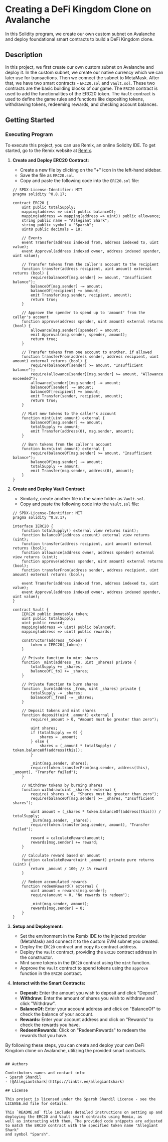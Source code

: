 # Creating a DeFi Kingdom Clone on Avalanche

In this Solidity program, we create our own custom subnet on Avalanche and deploy foundational smart contracts to build a DeFi Kingdom clone.

## Description

In this project, we first create our own custom subnet on Avalanche and deploy it. In the custom subnet, we create our native currency which 
we can later use for transactions. Then we connect the subnet to MetaMask. After that, we have two smart contracts - `ERC20.sol` and `Vault.sol`. 
These two contracts are the basic building blocks of our game. The `ERC20` contract is used to add the functionalities of the ERC20 token. The 
`Vault` contract is used to define the game rules and functions like depositing tokens, withdrawing tokens, redeeming rewards, and checking account 
balances.

## Getting Started

### Executing Program

To execute this project, you can use Remix, an online Solidity IDE. To get started, go to the Remix website at [Remix](https://remix.ethereum.org/).

1. **Create and Deploy ERC20 Contract:**

   - Create a new file by clicking on the "+" icon in the left-hand sidebar.
   - Save the file as `ERC20.sol`.
   - Copy and paste the following code into the `ERC20.sol` file:

   ```solidity
   // SPDX-License-Identifier: MIT
   pragma solidity ^0.8.17;

   contract ERC20 {
       uint public totalSupply;
       mapping(address => uint) public balanceOf;
       mapping(address => mapping(address => uint)) public allowance;
       string public name = "Allegiant Shark";
       string public symbol = "Sparsh";
       uint8 public decimals = 18;

       // Events
       event Transfer(address indexed from, address indexed to, uint value);
       event Approval(address indexed owner, address indexed spender, uint value);

       // Transfer tokens from the caller's account to the recipient
       function transfer(address recipient, uint amount) external returns (bool) {
           require(balanceOf[msg.sender] >= amount, "Insufficient balance");
           balanceOf[msg.sender] -= amount;
           balanceOf[recipient] += amount;
           emit Transfer(msg.sender, recipient, amount);
           return true;
       }

       // Approve the spender to spend up to 'amount' from the caller's account
       function approve(address spender, uint amount) external returns (bool) {
           allowance[msg.sender][spender] = amount;
           emit Approval(msg.sender, spender, amount);
           return true;
       }

       // Transfer tokens from one account to another, if allowed
       function transferFrom(address sender, address recipient, uint amount) external returns (bool) {
           require(balanceOf[sender] >= amount, "Insufficient balance");
           require(allowance[sender][msg.sender] >= amount, "Allowance exceeded");
           allowance[sender][msg.sender] -= amount;
           balanceOf[sender] -= amount;
           balanceOf[recipient] += amount;
           emit Transfer(sender, recipient, amount);
           return true;
       }

       // Mint new tokens to the caller's account
       function mint(uint amount) external {
           balanceOf[msg.sender] += amount;
           totalSupply += amount;
           emit Transfer(address(0), msg.sender, amount);
       }

       // Burn tokens from the caller's account
       function burn(uint amount) external {
           require(balanceOf[msg.sender] >= amount, "Insufficient balance");
           balanceOf[msg.sender] -= amount;
           totalSupply -= amount;
           emit Transfer(msg.sender, address(0), amount);
       }
   }
   ```

2. **Create and Deploy Vault Contract:**

   - Similarly, create another file in the same folder as `Vault.sol`.
   - Copy and paste the following code into the `Vault.sol` file:

   ```solidity
   // SPDX-License-Identifier: MIT
   pragma solidity ^0.8.17;

   interface IERC20 {
       function totalSupply() external view returns (uint);
       function balanceOf(address account) external view returns (uint);
       function transfer(address recipient, uint amount) external returns (bool);
       function allowance(address owner, address spender) external view returns (uint);
       function approve(address spender, uint amount) external returns (bool);
       function transferFrom(address sender, address recipient, uint amount) external returns (bool);

       event Transfer(address indexed from, address indexed to, uint value);
       event Approval(address indexed owner, address indexed spender, uint value);
   }

   contract Vault {
       IERC20 public immutable token;
       uint public totalSupply;
       uint public reward;
       mapping(address => uint) public balanceOf;
       mapping(address => uint) public rewards;

       constructor(address _token) {
           token = IERC20(_token);
       }

       // Private function to mint shares
       function _mint(address _to, uint _shares) private {
           totalSupply += _shares;
           balanceOf[_to] += _shares;
       }

       // Private function to burn shares
       function _burn(address _from, uint _shares) private {
           totalSupply -= _shares;
           balanceOf[_from] -= _shares;
       }

       // Deposit tokens and mint shares
       function deposit(uint _amount) external {
           require(_amount > 0, "Amount must be greater than zero");

           uint shares;
           if (totalSupply == 0) {
               shares = _amount;
           } else {
               shares = (_amount * totalSupply) / token.balanceOf(address(this));
           }

           _mint(msg.sender, shares);
           require(token.transferFrom(msg.sender, address(this), _amount), "Transfer failed");
       }

       // Withdraw tokens by burning shares
       function withdraw(uint _shares) external {
           require(_shares > 0, "Shares must be greater than zero");
           require(balanceOf[msg.sender] >= _shares, "Insufficient shares");

           uint amount = (_shares * token.balanceOf(address(this))) / totalSupply;
           _burn(msg.sender, _shares);
           require(token.transfer(msg.sender, amount), "Transfer failed");

           reward = calculateReward(amount);
           rewards[msg.sender] += reward;
       }

       // Calculate reward based on amount
       function calculateReward(uint _amount) private pure returns (uint) {
           return _amount / 100; // 1% reward
       }

       // Redeem accumulated rewards
       function redeemReward() external {
           uint amount = rewards[msg.sender];
           require(amount > 0, "No rewards to redeem");

           _mint(msg.sender, amount);
           rewards[msg.sender] = 0;
       }
   }
   ```

3. **Setup and Deployment:**

   - Set the environment in the Remix IDE to the injected provider (MetaMask) and connect it to the custom EVM subnet you created.
   - Deploy the `ERC20` contract and copy its contract address.
   - Deploy the `Vault` contract, providing the `ERC20` contract address in the constructor.
   - Mint some tokens in the `ERC20` contract using the `mint` function.
   - Approve the `Vault` contract to spend tokens using the `approve` function in the `ERC20` contract.

4. **Interact with the Smart Contracts:**

   - **Deposit:** Enter the amount you wish to deposit and click "Deposit".
   - **Withdraw:** Enter the amount of shares you wish to withdraw and click "Withdraw".
   - **BalanceOf:** Enter your account address and click on "BalanceOf" to check the balance of your account.
   - **Rewards:** Enter your account address and click on "Rewards" to check the rewards you have.
   - **RedeemRewards:** Click on "RedeemRewards" to redeem the rewards that you have.

By following these steps, you can create and deploy your own DeFi Kingdom clone on Avalanche, utilizing the provided smart contracts.
```

## Authors

Contributors names and contact info:
- Sparsh Shandil
- [@Allegiantshark](https://linktr.ee/allegiantshark)

## License

This project is licensed under the Sparsh Shandil License - see the LICENSE.md file for details.

This `README.md` file includes detailed instructions on setting up and deploying the ERC20 and Vault smart contracts using Remix, as 
well as interacting with them. The provided code snippets are adjusted to match the ERC20 contract with the specified token name "Allegiant Shark" 
and symbol "Sparsh".
